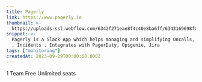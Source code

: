 ```yaml
---
title: Pagerly
link: https://www.pagerly.io
thumbnail: >-
  https://uploads-ssl.webflow.com/6342f271eae8f4c40e8ba6ff/6343169698f0f664d458ec82_32-32.png
snippet: >-
  Pagerly is a Slack App which helps managing and simplifying Oncalls, Rotations
  , Incidents . Integrates with PagerDuty, Opsgenie, Jira
tags: ["monitoring"]
createdAt: 2023-09-29T00:00:00.000Z
---
```

1 Team Free
Unlimited seats